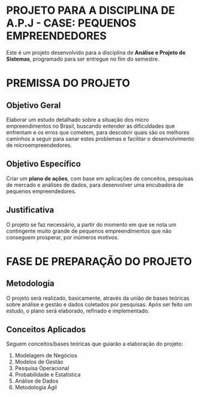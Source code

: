 
# PROJETO PARA A DISCIPLINA DE A.P.J - CASE: PEQUENOS EMPREENDEDORES

Este é um projeto desenvolvido para a disciplina de **Análise e Projeto de Sistemas**, programado para ser entregue no fim do semestre.

# PREMISSA DO PROJETO

## Objetivo Geral

Elaborar um estudo detalhado sobre a situação dos micro empreendimentos no Brasil, buscando entender as dificuldades que enfrentam e os erros que cometem, para descobrir quais são os melhores caminhos a seguir para sanar estes problemas e facilitar o desenvolvimento de microempreendedores.

## Objetivo Específico

Criar um **plano de ações**, com base em aplicações de conceitos, pesquisas de mercado e análises de dados, para desenvolver uma encubadora de pequenos empreendedores.

## Justificativa

O projeto se faz necessário, a partir do momento em que se nota um contingente muito grande de pequenos empreendimentos que não conseguem prosperar, por inúmeros motivos.

# FASE DE PREPARAÇÃO DO PROJETO

## Metodologia

O projeto será realizado, basicamente, através da união de bases teóricas sobre análise e gestão e dados coletados por pesquisas. Após ser feito um estudo, o plano será elaborado, refinado e implementado.

## Conceitos Aplicados

Seguem conceitos/bases teóricas que guiarão a elaboração do projeto:

1. Modelagem de Negócios
2. Modelos de Gestão
3. Pesquisa Operacional
4. Probabilidade e Estatística
5. Análise de Dados
6. Metodologia Ágil
